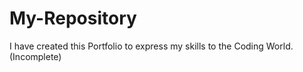 # My-Repository
I have created this Portfolio to express my skills to the Coding World.
(Incomplete)
